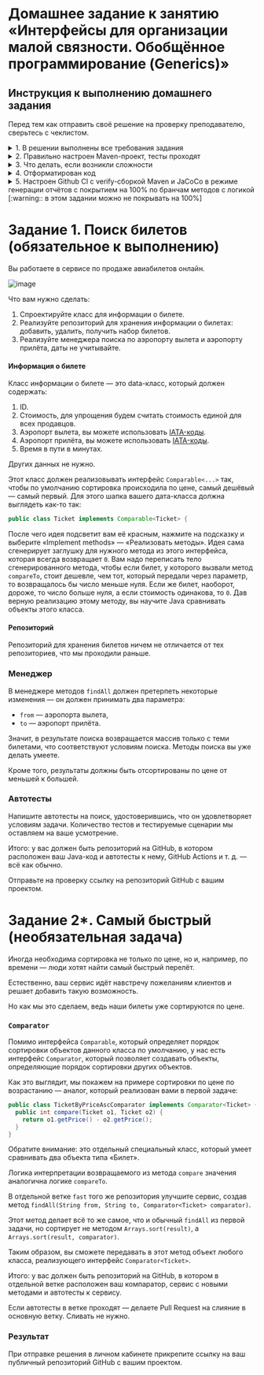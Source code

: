 # Домашнее задание к занятию «Интерфейсы для организации малой связности. Обобщённое программирование (Generics)»

##  Инструкция к выполнению домашнего задания

Перед тем как отправить своё решение на проверку преподавателю, сверьтесь с чеклистом.

<details>
  <summary> 1. В решении выполнены все требования задания</summary>
  
  Убедитесь, что все требования задания выполнены. Для этого перед отправкой внимательно прочтите весь текст условия задания и соотнесите сказанное в нём с вашим решением. Навык самопроверки работы перед ревью пригодится вам как при обучении, так и на работе.

  ---
  
</details>
<details>
   <summary>2. Правильно настроен Maven-проект, тесты проходят</summary>
  
  Репозиторий должен быть папкой вашего Мавен-проекта. Обратите внимание, что репозиторием не должна быть папка, в которой лежит папка Мавен-проекта, он сам должен быть папкой проекта. В нём должны быть соответствующие файлы и папки — `pom.xml`, `src` и другие.
  
  Не забудьте создать .gitignore-файл в корне проекта и добавить туда в игнорирование автогенерируемую папку `target`.
  
  Общая схема вашего `pom.xml`-файла:
  
  ```xml
  <?xml version="1.0" encoding="UTF-8"?>
<project xmlns="http://maven.apache.org/POM/4.0.0"
         xmlns:xsi="http://www.w3.org/2001/XMLSchema-instance"
         xsi:schemaLocation="http://maven.apache.org/POM/4.0.0 http://maven.apache.org/xsd/maven-4.0.0.xsd">
    <modelVersion>4.0.0</modelVersion>

    <groupId>ru.netology</groupId>
    <artifactId>НАЗВАНИЕ-ВАШЕГО-ПРОЕКТА-БЕЗ-ПРОБЕЛОВ</artifactId>
    <version>1.0-SNAPSHOT</version>

    <properties>
        <maven.compiler.source>11</maven.compiler.source>
        <maven.compiler.target>11</maven.compiler.target>
        <project.build.sourceEncoding>UTF-8</project.build.sourceEncoding>
    </properties>


    <dependencies>
        <dependency>
            ...
        </dependency>
        ...
    </dependencies>


    <build>
        <plugins>
            <plugin>
              ...
            </plugin>

            <plugin>
              ...
              <executions>
                <execution>
                  ...
                </execution>
                ...
              </executions>
            </plugin>
            ...
        </plugins>
    </build>

</project>
  ```
  
  #### JUnit
  Обратите внимание, что у артефакта нет `-api` на конце. Если у вас автоматически добавилась зависимость вида `<artifactId>junit-jupiter-api</artifactId>`, то лучше поменять артефакт на тот, что ниже, иначе будут сюрпризы в работе.

  ```xml
          <dependency>
              <groupId>org.junit.jupiter</groupId>
              <artifactId>junit-jupiter</artifactId>
              <version>5.7.0</version>
              <scope>test</scope>
          </dependency>
  ```

  #### Surefire
   Без этого плагина тесты могут Мавеном не запускаться, хоть в идее через кнопки они и будут проходить. Чтобы лишний раз убедиться, что всё работает, нажмите `Ctrl+Ctrl` и затем `mvn clean test`.
  
  ```xml
              <plugin>
                  <groupId>org.apache.maven.plugins</groupId>
                  <artifactId>maven-surefire-plugin</artifactId>
                  <version>2.22.2</version>
                  <configuration>
                      <failIfNoTests>true</failIfNoTests>
                  </configuration>
              </plugin>
  ```
  
  ---
  
</details>

<details>
   <summary> 3. Что делать, если возникли сложности </summary>
  
Это здорово. Если их преодолевать правильно, то можно получить большую образовательную пользу для себя. Периодическое возникновение вопросов, недопонимание пройденного материала — нормальная и неотъемлемая часть обучения. А мы здесь, чтобы помочь вам пройти этот путь.
  
  ### Что делать, если непонятна теория
  1. Если подобный вопрос разбирался на лекции, посмотрите ещё раз раздел с этой темой в видеозаписи.
  1. Если вопрос не решился, попробуйте поискать ответ самостоятельно в интернете, этот навык пригодится вам в работе.
  1. Если самостоятельно разобраться не удалось, задайте вопрос в общем чате, мы обязательно поможем.

  ### Что делать, если непонятно условие задания
  1. Прежде чем задать вопрос по условию задачи, перечитайте его ещё раз и убедитесь, что в тексте условия нет прямого ответа на этот вопрос. Умение работать с текстом — важный навык работы с информацией.
  1. Если ответа на свой вопрос в тексте условия не увидели, задайте его в общем чате, мы раскроем детали условия.

  ### Что делать, если не получается задача
Если ваша проблема — это **ошибка компиляции** — подчёркивает красным, не даёт запустить программу, сборки проекта, CI и прочие подобные ошибки, то:
  1. Найдите и прочитайте текст ошибки, который вам подсвечивает идея или логи. «Подчёркивает красным» — это не описание ошибки.
  1. Попробуйте понять текст ошибки, при необходимости воспользуйтесь переводчиком. Не страшно, если вы переведёте неточно, тут главное — сам процесс: со временем и с нашей помощью вы будете это делать лучше и лучше, но, пропуская этот этап, вы не сможете научиться это делать.
  1. Если не получилось понять ошибку по её тексту, попробуйте её загуглить и изучить подобную ошибку у других людей. Попробуйте примерить решения их проблем на свой код. Соотнесите найденные описания ошибки с пройденной теорией.
  1. Если всё равно ваши трудности не разрешились, напишите в общий чат, обязательно указав:
      1. название задачи и ссылку на условие;
      1. ссылку на вашу работу;
      1. текст и скриншот, не фотографию, ошибки;
      1. ваши размышления и описание шагов, которые вы совершили для решения.

Если ваша проблема — это **ошибка исполнения**, программа умирает уже после запуска, или она **отрабатывает неправильно**, из-за чего ваши тесты не проходят, то:
  1. Воспользуйтесь отладчиком для пошагового анализа работы вашей программы. Так вы или убедитесь в неправильности придуманного вами алгоритма, или найдёте конкретное место, где ожидаемое поведение программы разошлось с фактическим.
  1. Если проблему найти не получилось, напишите в общий чат, обязательно указав:
      1. название задачи и ссылку на условие;
      1. ссылку на вашу работу;
      1. конкретное и подробное описание проблемы или затруднения при решении задачи. «Помогите, что-то не так» — это не описание;
      1. подробное описание вашего анализа программы с помощью отладчика вместе со скринами;
      1. ваши размышления и описание шагов, которые вы совершили для решения.
  ---
  
</details>
  
<details>
  <summary>4. Отформатирован код</summary>
  
  Кроме правил, нарушение которых приводит к ошибкам компиляции, есть ещё и [правила форматирования кода](https://google.github.io/styleguide/javaguide.html), соблюдение которых обязательно при написании программ.
  
С большинством проблем может справиться автоформатирование в идее. Для этого выберите `Code -> Reformat code` в меню или используйте горячие сочетания клавиш. В меню будет показано актуальное сочетание для вашей операционной системы. Так, идея поправит неправильные отступы, пробелы и некоторые другие ошибки. Следите, чтобы у `if-else`, `for`, `while` всегда были `{}`.
  
  Проблемы с именованием сущностей нужно решать самим. Так, все ячейки, кроме `final`-констант, и методы должны писаться [камелкейсом](https://ru.wikipedia.org/wiki/CamelCase) с **маленькой** буквы, а классы и интерфейсы — камелкейсом с **большой** буквы.
  
  Мы вам настоятельно советуем всегда держать код в отформатированном виде во время разработки, со временем глаз привыкнет, и вы почувствуете, насколько это облегчает поиск ошибок в коде и его анализ. В любом случае перед отправкой кода на проверку его обязательно нужно отформатировать, иначе он может быть отправлен на доработку без более глубокой проверки на этой итерации.
</details>

<details>
  <summary>5. Настроен Github CI с verify-сборкой Maven и JaCoCo в режиме генерации отчётов с покрытием на 100% по бранчам методов с логикой [:warning:: в этом задании можно не покрывать на 100%]</summary>
  
  #### CI
  После связывания локального репозитория с удалённым и первого пуша в заготовки проекта, время настроить CI на основе GitHub Actions. Шаблон вашего maven.yml должен выглядеть вот так, убедитесь, что всё совпадает с вашим шаблоном, например, что вы указали фазу `verify`, а не `package`:
  ```yml
  name: Java CI with Maven

  on: [push, pull_request]

  jobs:
    build:

      runs-on: ubuntu-latest

      steps:
      - uses: actions/checkout@v2
      - name: Set up JDK 11
        uses: actions/setup-java@v2
        with:
          java-version: '11'
          distribution: 'adopt'
      - name: Build with Maven
        run: mvn -B -e verify
  ```
  
  #### JaCoCo

  ```xml
              <plugin>
                  <groupId>org.jacoco</groupId>
                  <artifactId>jacoco-maven-plugin</artifactId>
                  <version>0.8.5</version>
                  ...
  ```

  Инициализация:
  ```xml
                      <execution>
                          <id>prepare-agent</id>
                          <goals>
                              <goal>prepare-agent</goal>
                          </goals>
                      </execution>
  ```

  В режиме генерации отчётов:
  ```xml
                      <execution>
                          <id>report</id>
                          <phase>verify</phase>
                          <goals>
                              <goal>report</goal>
                          </goals>
                      </execution>
  ```

  В режиме проверки и обрушения сборки по уровню покрытия:
  ```xml
                      <execution>
                          <id>check</id>
                          <goals>
                              <goal>check</goal>
                          </goals>
                          <configuration>
                              <rules>
                                  <rule>
                                      <limits>
                                          <limit>
                                              <counter>LINE</counter>
                                              <value>COVEREDRATIO</value>
                                              <minimum>100%</minimum>
                                          </limit>
                                      </limits>
                                  </rule>
                              </rules>
                          </configuration>
                      </execution>
  ```

</details>


# Задание 1. Поиск билетов (обязательное к выполнению)

Вы работаете в сервисе по продаже авиабилетов онлайн.

![image](https://user-images.githubusercontent.com/53707586/154491051-0bc17b53-cf07-4502-80c0-6379e1a89b92.png)

Что вам нужно сделать:
1. Спроектируйте класс для информации о билете.
1. Реализуйте репозиторий для хранения информации о билетах: добавить, удалить, получить набор билетов.
1. Реализуйте менеджера поиска по аэропорту вылета и аэропорту прилёта, даты не учитывайте.

#### Информация о билете

Класс информации о билете — это data-класс, который должен содержать:
1. ID.
1. Стоимость, для упрощения будем считать стоимость единой для всех продавцов.
1. Аэропорт вылета, вы можете использовать [IATA-коды](https://ru.wikipedia.org/wiki/%D0%9A%D0%BE%D0%B4_%D0%B0%D1%8D%D1%80%D0%BE%D0%BF%D0%BE%D1%80%D1%82%D0%B0_%D0%98%D0%90%D0%A2%D0%90).
1. Аэропорт прилёта, вы можете использовать [IATA-коды](https://ru.wikipedia.org/wiki/%D0%9A%D0%BE%D0%B4_%D0%B0%D1%8D%D1%80%D0%BE%D0%BF%D0%BE%D1%80%D1%82%D0%B0_%D0%98%D0%90%D0%A2%D0%90).
1. Время в пути в минутах.

Других данных не нужно.

Этот класс должен реализовывать интерфейс `Comparable<...>` так, чтобы по умолчанию сортировка происходила по цене, самый дешёвый — самый первый. Для этого шапка вашего дата-класса должна выглядеть как-то так:
```java
public class Ticket implements Comparable<Ticket> {
```

После чего идея подсветит вам её красным, нажмите на подсказку и выберите «Implement methods» — «Реализовать методы». Идея сама сгенерирует заглушку для нужного метода из этого интерфейса, которая всегда возвращает `0`. Вам надо переписать тело сгенерированного метода, чтобы если билет, у которого вызвали метод `compareTo`, стоит дешевле, чем тот, который передали через параметр, то возвращалось бы число меньше нуля. Если же билет, наоборот, дороже, то число больше нуля, а если стоимость одинакова, то `0`. Дав верную реализацию этому методу, вы научите Java сравнивать объекты этого класса.

#### Репозиторий

Репозиторий для хранения билетов ничем не отличается от тех репозиториев, что мы проходили раньше.

### Менеджер

В менеджере методов `findAll` должен претерпеть некоторые изменения — он должен принимать два параметра:
* `from` — аэропорта вылета,
* `to` —  аэропорт прилёта.

Значит, в результате поиска возвращается массив только с теми билетами, что соответствуют условиям поиска. Методы поиска вы уже делать умеете.

Кроме того, результаты должны быть отсортированы по цене от меньшей к большей.

### Автотесты

Напишите автотесты на поиск, удостоверившись, что он удовлетворяет условиям задачи. Количество тестов и тестируемые сценарии мы оставляем на ваше усмотрение.

Итого: у вас должен быть репозиторий на GitHub, в котором расположен ваш Java-код и автотесты к нему, GitHub Actions и т. д. — всё как обычно.

Отправьте на проверку ссылку на репозиторий GitHub с вашим проектом. 

# Задание 2*. Самый быстрый (необязательная задача)

Иногда необходима сортировка не только по цене, но и, например, по времени — люди хотят найти самый быстрый перелёт.

Естественно, ваш сервис идёт навстречу пожеланиям клиентов и решает добавить такую возможность.

Но как мы это сделаем, ведь наши билеты уже сортируются по цене.

### `Comparator`

Помимо интерфейса `Comparable`, который определяет порядок сортировки объектов данного класса по умолчанию, у нас есть интерфейс `Comparator`, который позволяет создавать объекты, определяющие порядок сортировки других объектов.

Как это выглядит, мы покажем на примере сортировки по цене по возрастанию — аналог, который реализован вами в первой задаче:

```java
public class TicketByPriceAscComparator implements Comparator<Ticket> {
  public int compare(Ticket o1, Ticket o2) {
    return o1.getPrice() - o2.getPrice();
  }
}
```

Обратите внимание: это отдельный специальный класс, который умеет сравнивать два объекта типа «Билет».

Логика интерпретации возвращаемого из метода `compare` значения аналогична логике `compareTo`.

В отдельной ветке `fast` того же репозитория улучшите сервис, создав метод `findAll(String from, String to, Comparator<Ticket> comparator)`.

Этот метод делает всё то же самое, что и обычный `findAll` из первой задачи, но сортирует не методом `Arrays.sort(result)`, а `Arrays.sort(result, comparator)`.

Таким образом, вы сможете передавать в этот метод объект любого класса, реализующего интерфейс `Comparator<Ticket>`.

Итого: у вас должен быть репозиторий на GitHub, в котором в отдельной ветке расположен ваш компаратор, сервис с новыми методами и автотесты к сервису.

Если автотесты в ветке проходят — делаете Pull Request на слияние в основную ветку. Сливать не нужно.

### Результат
При отправке решения в личном кабинете прикрепите ссылку на ваш публичный репозиторий GitHub с вашим проектом.
